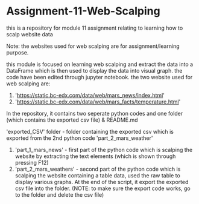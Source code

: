 # Assignment-11-Web-Scalping
this is a repository for module 11 assignment relating to learning how to scalp website data

Note: the websites used for web scalping are for assignment/learning purpose.

this module is focused on learning web scalping and extract the data into a DataFrame which is then used to display the data into visual graph.
the code have been edited through jupyter notebook. the two website used for web scalping are:
1. 'https://static.bc-edx.com/data/web/mars_news/index.html'
2. 'https://static.bc-edx.com/data/web/mars_facts/temperature.html'

In the repository, it contains two seperate python codes and one folder (which contains the exported csv file) & README.md

'exported_CSV' folder - folder containing the exported csv which is exported from the 2nd python code 'part_2_mars_weather'
1. 'part_1_mars_news' - first part of the python code which is scalping the website by extracting the text elements (which is shown through pressing F12)
2. 'part_2_mars_weathers' - second part of the python code which is scalping the website containing a table data, used the raw table to display various graphs. At the end of the script, it
     export the exported csv file into the folder. (NOTE: to make sure the export code works, go to the folder and delete the csv file) 
